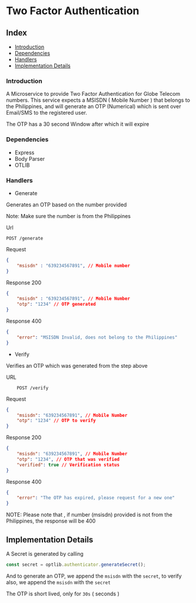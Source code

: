 # Two Factor Authentication

## Index
- [Introduction](#introduction)
- [Dependencies](#dependencies)
- [Handlers](#handlers)
- [Implementation Details](#implementation-details)

### Introduction

A Microservice to provide Two Factor Authentication for Globe Telecom numbers.
This service expects a MSISDN ( Mobile Number ) that belongs to the Philippines, and will generate an OTP (Numerical) which is sent over Email/SMS to the registered user.

The OTP has a 30 second Window after which it will expire

### Dependencies

- Express
- Body Parser
- OTLIB

### Handlers

- Generate

Generates an OTP based on the number provided

Note: Make sure the number is from the Philippines

Url
```http
POST /generate
```

Request
```json
{
    "msisdn" : "639234567891", // Mobile number
}
```

Response 200
```json
{
    "msisdn" : "639234567891", // Mobile Number
    "otp": "1234" // OTP generated
}
```

Response 400
```json
{
    "error": "MSISDN Invalid, does not belong to the Philippines"
}
```

- Verify

Verifies an OTP which was generated from the step above

URL
```http
    POST /verify
```

Request
```json
{
    "msisdn": "639234567891", // Mobile Number
    "otp": "1234" // OTP to verify
}
```

Response 200
```json
{
    "msisdn": "639234567891", // Mobile Number
    "otp": "1234", // OTP that was verified
    "verified": true // Verification status
}
```
Response 400
```json
{
    "error": "The OTP has expired, please request for a new one"
}
```


NOTE:
Please note that , if number (msisdn) provided is not from the Philippines, the response will be 400

## Implementation Details
A Secret is generated by calling 

```javascript
const secret = optlib.authenticator.generateSecret();
```

And to generate an OTP, we append the `msisdn` with the `secret`, to verify also, we append the `msisdn` with the `secret`

The OTP is short lived, only for `30s` ( seconds )